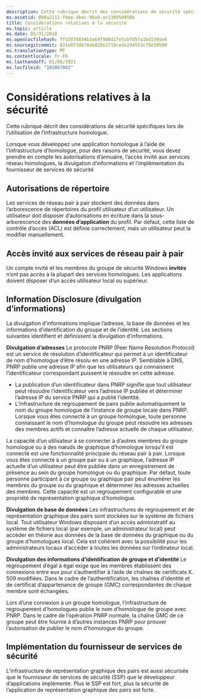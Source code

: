 ```yaml
---
description: Cette rubrique décrit des considérations de sécurité spécifiques lors de l’utilisation de l’infrastructure homologue.
ms.assetid: 088a2111-f4ee-4bec-98a9-ac138950958b
title: Considérations relatives à la sécurité
ms.topic: article
ms.date: 05/31/2018
ms.openlocfilehash: ffd3078834b3a69f988d17e5cbfd5fa1bd1591e8
ms.sourcegitcommit: 831e8f3db78ab820e1710cede244553c70e50500
ms.translationtype: MT
ms.contentlocale: fr-FR
ms.lasthandoff: 01/08/2021
ms.locfileid: "103867002"
---
```

# <a name="security-considerations"></a>Considérations relatives à la sécurité

Cette rubrique décrit des considérations de sécurité spécifiques lors de l’utilisation de l’infrastructure homologue.

Lorsque vous développez une application homologue à l’aide de l’infrastructure d’homologue, pour des raisons de sécurité, vous devez prendre en compte les autorisations d’annuaire, l’accès invité aux services réseau homologues, la divulgation d’informations et l’implémentation du fournisseur de services de sécurité

## <a name="directory-permissions"></a>Autorisations de répertoire

Les services de réseau pair à pair stockent des données dans l’arborescence de répertoires du profil utilisateur d’un utilisateur. Un utilisateur doit disposer d’autorisations en écriture dans la sous-arborescence des **données d’application** du profil. Par défaut, cette liste de contrôle d’accès (ACL) est définie correctement, mais un utilisateur peut la modifier manuellement.

## <a name="guest-access-to-peer-networking-services"></a>Accès invité aux services de réseau pair à pair

Un compte invité et les membres du groupe de sécurité Windows **invités** n’ont pas accès à la plupart des services homologues. Les applications doivent disposer d’un accès utilisateur local ou supérieur.

## <a name="information-disclosure"></a>Information Disclosure (divulgation d’informations)

La divulgation d’informations implique l’adresse, la base de données et les informations d’identification du groupe et de l’identité. Les sections suivantes identifient et définissent la divulgation d’informations.

**Divulgation d’adresses** Le protocole PNRP (Peer Name Resolution Protocol) est un service de résolution d’identificateur qui permet à un identificateur de nom d’homologue d’être résolu en une adresse IP. Semblable à DNS, PNRP publie une adresse IP afin que les utilisateurs qui connaissent l’identificateur correspondant puissent le résoudre en cette adresse.

-   La publication d’un identificateur dans PNRP signifie que tout utilisateur peut résoudre l’identificateur vers l’adresse IP publiée et déterminer l’adresse IP du service PNRP qui a publié l’identité.
-   L’infrastructure de regroupement de pairs publie automatiquement le nom du groupe homologue de l’instance de groupe locale dans PNRP. Lorsque vous êtes connecté à un groupe homologue, toute personne connaissant le nom d’homologue du groupe peut résoudre les adresses des membres actifs et connaître l’adresse actuelle de chaque utilisateur.

La capacité d’un utilisateur à se connecter à d’autres membres du groupe homologue ou à des nœuds de graphique d’homologue lorsqu’il est connecté est une fonctionnalité principale du réseau pair à pair. Lorsque vous êtes connecté à un groupe pair ou à un graphique, l’adresse IP actuelle d’un utilisateur peut être publiée dans un enregistrement de présence au sein du groupe homologue ou du graphique. Par défaut, toute personne participant à ce groupe ou graphique pair peut énumérer les membres du groupe ou du graphique et déterminer les adresses actuelles des membres. Cette capacité est un regroupement configurable et une propriété de représentation graphique d’homologue.

**Divulgation de base de données** Les infrastructures de regroupement et de représentation graphique des pairs sont stockées sur le système de fichiers local. Tout utilisateur Windows disposant d’un accès administratif au système de fichiers local (par exemple, un administrateur local) peut accéder en théorie aux données de la base de données du graphique ou du groupe d’homologues local. Cela est cohérent avec la possibilité pour les administrateurs locaux d’accéder à toutes les données sur l’ordinateur local.

**Divulgation des informations d’identification de groupe et d’identité** Le regroupement d’égal à égal exige que les membres établissent des connexions entre eux pour s’authentifier à l’aide de chaînes de certificats X. 509 modifiées. Dans le cadre de l’authentification, les chaînes d’identité et de certificat d’appartenance de groupe (GMC) correspondantes de chaque membre sont échangées.

Lors d’une connexion à un groupe homologue, l’infrastructure de regroupement d’homologues publie le nom d’homologue de groupe avec PNRP. Dans le cadre de l’opération PNRP normale, la chaîne GMC de ce groupe peut être fournie à d’autres instances PNRP pour prouver l’autorisation de publier le nom d’homologue du groupe.

## <a name="security-service-provider-implementation"></a>Implémentation du fournisseur de services de sécurité

L’infrastructure de représentation graphique des pairs est aussi sécurisée que le fournisseur de services de sécurité (SSP) que le développeur d’applications implémente. Plus le SSP est fort, plus la sécurité de l’application de représentation graphique des pairs est forte.

 

 



